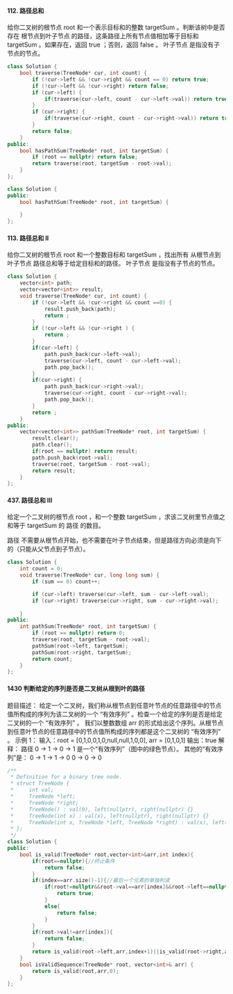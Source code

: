 

#### 112. 路径总和
给你二叉树的根节点 root 和一个表示目标和的整数 targetSum 。判断该树中是否存在 根节点到叶子节点 的路径，这条路径上所有节点值相加等于目标和 targetSum 。如果存在，返回 true ；否则，返回 false 。
叶子节点 是指没有子节点的节点。
```c++
class Solution {
    bool traverse(TreeNode* cur, int count) {
        if (!cur->left && !cur->right && count == 0) return true;
        if (!cur->left && !cur->right) return false;
        if (cur->left) {
            if(traverse(cur->left, count - cur->left->val)) return true;
        }
        if (cur->right) {
            if(traverse(cur->right, count - cur->right->val)) return true;
        }
        return false;
    }
public:
    bool hasPathSum(TreeNode* root, int targetSum) {
        if (root == nullptr) return false;
        return traverse(root, targetSum - root->val);
    }
};
```
```c++
class Solution {
public:
    bool hasPathSum(TreeNode* root, int targetSum) {
        
    }
};
```
#### 113. 路径总和 II
给你二叉树的根节点 root 和一个整数目标和 targetSum ，找出所有 从根节点到叶子节点 路径总和等于给定目标和的路径。
叶子节点 是指没有子节点的节点。
```c++
class Solution {
    vector<int> path;
    vector<vector<int>> result;
    void traverse(TreeNode* cur, int count) {
        if (!cur->left && !cur->right && count ==0) {
            result.push_back(path);
            return ;
        }
        if (!cur->left && !cur->right ) {
            return ;
        }
        if(cur->left) {
            path.push_back(cur->left->val);
            traverse(cur->left, count - cur->left->val);
            path.pop_back();
        }
        if(cur->right) {
            path.push_back(cur->right->val);
            traverse(cur->right, count - cur->right->val);
            path.pop_back();
        }
        return ;
    }
public:
    vector<vector<int>> pathSum(TreeNode* root, int targetSum) {
        result.clear();
        path.clear();
        if(root == nullptr) return result;
        path.push_back(root->val);
        traverse(root, targetSum - root->val);
        return result;
    }
};
```
#### 437. 路径总和 III
给定一个二叉树的根节点 root ，和一个整数 targetSum ，求该二叉树里节点值之和等于 targetSum 的 路径 的数目。

路径 不需要从根节点开始，也不需要在叶子节点结束，但是路径方向必须是向下的（只能从父节点到子节点）。
```c++
class Solution {
    int count = 0;
    void traverse(TreeNode* cur, long long sum) {
        if (sum == 0) count++;

        if (cur->left) traverse(cur->left, sum - cur->left->val);
        if (cur->right) traverse(cur->right, sum - cur->right->val);
        
    }
public:
    int pathSum(TreeNode* root, int targetSum) {
        if (root == nullptr) return 0;
        traverse(root, targetSum - root->val);
        pathSum(root->left, targetSum);
        pathSum(root->right, targetSum);
        return count;
    }
};
```

#### 1430 判断给定的序列是否是二叉树从根到叶的路径
题目描述：
给定一个二叉树，我们称从根节点到任意叶节点的任意路径中的节点值所构成的序列为该二叉树的一个 “有效序列” 。检查一个给定的序列是否是给定二叉树的一个 “有效序列” 。
我们以整数数组 arr 的形式给出这个序列。从根节点到任意叶节点的任意路径中的节点值所构成的序列都是这个二叉树的 “有效序列” 。
示例 1：
输入：root = [0,1,0,0,1,0,null,null,1,0,0], arr = [0,1,0,1]
输出：true
解释：
路径 0 -> 1 -> 0 -> 1 是一个“有效序列”（图中的绿色节点）。
其他的“有效序列”是：
0 -> 1 -> 1 -> 0
0 -> 0 -> 0
```c++
/**
 * Definition for a binary tree node.
 * struct TreeNode {
 *     int val;
 *     TreeNode *left;
 *     TreeNode *right;
 *     TreeNode() : val(0), left(nullptr), right(nullptr) {}
 *     TreeNode(int x) : val(x), left(nullptr), right(nullptr) {}
 *     TreeNode(int x, TreeNode *left, TreeNode *right) : val(x), left(left), right(right) {}
 * };
 */
class Solution {
public:
    bool is_valid(TreeNode* root,vector<int>&arr,int index){
        if(root==nullptr){//终止条件
            return false;
        }
        if(index==arr.size()-1){//最后一个元素的单独判读
            if(root!=nullptr&&root->val==arr[index]&&root->left==nullptr&&root->right==nullptr){
                return true;
            }
            else{
                return false;
            }
        }
        if(root->val!=arr[index]){
            return false;
        }
        return is_valid(root->left,arr,index+1)||is_valid(root->right,arr,index+1);
    }
    bool isValidSequence(TreeNode* root, vector<int>& arr) {
        return is_valid(root,arr,0);
    }
};

```